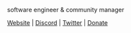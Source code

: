 software engineer & community manager

[Website](https://polar.blue) |
[Discord](https://inv.wtf/polar.blue) |
[Twitter](https://twitter.com/xPolarrr) |
[Donate](https://ko-fi.com/xpolar)

